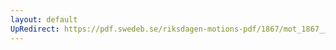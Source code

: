 ```yaml
---
layout: default
UpRedirect: https://pdf.swedeb.se/riksdagen-motions-pdf/1867/mot_1867__fk__00074/mot_1867__fk__00074_002.pdf
---
```

